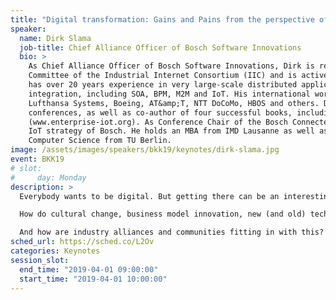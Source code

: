 ```yaml
---
title: "Digital transformation: Gains and Pains from the perspective of a large industry company"
speaker:
  name: Dirk Slama
  job-title: Chief Alliance Officer of Bosch Software Innovations
  bio: >
    As Chief Alliance Officer of Bosch Software Innovations, Dirk is representing Bosch in the Steering
    Committee of the Industrial Internet Consortium (IIC) and is active in the Industry 4.0 community. Dirk
    has over 20 years experience in very large-scale distributed application projects and system
    integration, including SOA, BPM, M2M and IoT. His international work experience includes projects for
    Lufthansa Systems, Boeing, AT&amp;T, NTT DoCoMo, HBOS and others. Dirk is a frequent speaker at
    conferences, as well as co-author of four successful books, including “Enterprise IoT”
    (www.enterprise-iot.org). As Conference Chair of the Bosch ConnectedWorld, Dirk helps shaping the
    IoT strategy of Bosch. He holds an MBA from IMD Lausanne as well as a Diploma Degree in
    Computer Science from TU Berlin.
image: /assets/images/speakers/bkk19/keynotes/dirk-slama.jpg
event: BKK19
# slot:
#     day: Monday
description: >
  Everybody wants to be digital. But getting there can be an interesting journey, especially for an industrial company with few digital roots.

  How do cultural change, business model innovation, new (and old) technologies and open source play together in such an environment?

  And how are industry alliances and communities fitting in with this? Some tales from the coal face will be shared to illustrate this.
sched_url: https://sched.co/L2Ov
categories: Keynotes
session_slot:
  end_time: "2019-04-01 09:00:00"
  start_time: "2019-04-01 10:00:00"
---
```

